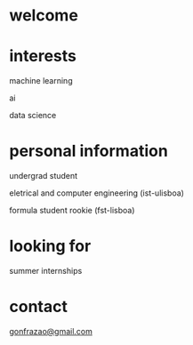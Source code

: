 # welcome

# interests
machine learning

ai 

data science

# personal information
undergrad student

eletrical and computer engineering (ist-ulisboa)

formula student rookie (fst-lisboa)

# looking for
summer internships

# contact
gonfrazao@gmail.com

<!---
StrangeRabbit/StrangeRabbit is a ✨ special ✨ repository because its `README.md` (this file) appears on your GitHub profile.
You can click the Preview link to take a look at your changes.
--->
